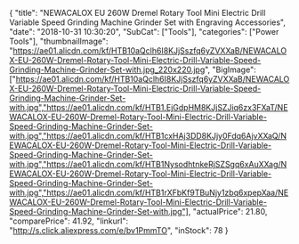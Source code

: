{
	"title": "NEWACALOX EU 260W Dremel Rotary Tool Mini Electric Drill Variable Speed Grinding Machine Grinder Set with Engraving Accessories",
	"date": "2018-10-31 10:30:20",
	"SubCat": ["Tools"],
	"categories": ["Power Tools"],
	"thumbnailImage": "https://ae01.alicdn.com/kf/HTB10aQclh6I8KJjSszfq6yZVXXaB/NEWACALOX-EU-260W-Dremel-Rotary-Tool-Mini-Electric-Drill-Variable-Speed-Grinding-Machine-Grinder-Set-with.jpg_220x220.jpg",
	"BigImage": ["https://ae01.alicdn.com/kf/HTB10aQclh6I8KJjSszfq6yZVXXaB/NEWACALOX-EU-260W-Dremel-Rotary-Tool-Mini-Electric-Drill-Variable-Speed-Grinding-Machine-Grinder-Set-with.jpg","https://ae01.alicdn.com/kf/HTB1.EjGdpHM8KJjSZJiq6zx3FXaT/NEWACALOX-EU-260W-Dremel-Rotary-Tool-Mini-Electric-Drill-Variable-Speed-Grinding-Machine-Grinder-Set-with.jpg","https://ae01.alicdn.com/kf/HTB1cxHAj3DD8KJjy0Fdq6AjvXXaQ/NEWACALOX-EU-260W-Dremel-Rotary-Tool-Mini-Electric-Drill-Variable-Speed-Grinding-Machine-Grinder-Set-with.jpg","https://ae01.alicdn.com/kf/HTB1NysodhtnkeRjSZSgq6xAuXXag/NEWACALOX-EU-260W-Dremel-Rotary-Tool-Mini-Electric-Drill-Variable-Speed-Grinding-Machine-Grinder-Set-with.jpg","https://ae01.alicdn.com/kf/HTB1rXFbKf9TBuNjy1zbq6xpepXaa/NEWACALOX-EU-260W-Dremel-Rotary-Tool-Mini-Electric-Drill-Variable-Speed-Grinding-Machine-Grinder-Set-with.jpg"],
	"actualPrice": 21.80,
	"comparePrice": 41.92,
	"linkurl": "http://s.click.aliexpress.com/e/bv1PmmTO",
	"inStock": 78
}
